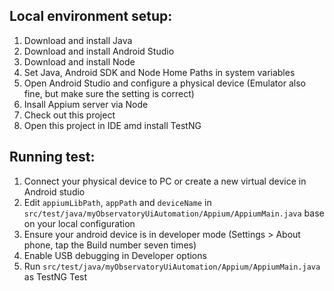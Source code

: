 ## Local environment setup:
1. Download and install Java
2. Download and install Android Studio
3. Download and install Node
4. Set Java, Android SDK and Node Home Paths in system variables
5. Open Android Studio and configure a physical device (Emulator also fine, but make sure the setting is correct)
6. Insall Appium server via Node
7. Check out this project
8. Open this project in IDE amd install TestNG

## Running test:
1. Connect your physical device to PC or create a new virtual device in Android studio
2. Edit `appiumLibPath`, `appPath` and `deviceName` in `src/test/java/myObservatoryUiAutomation/Appium/AppiumMain.java` base on your local configuration
3. Ensure your android device is in developer mode (Settings > About phone, tap the Build number seven times)
4. Enable USB debugging in Developer options
5. Run `src/test/java/myObservatoryUiAutomation/Appium/AppiumMain.java` as TestNG Test
